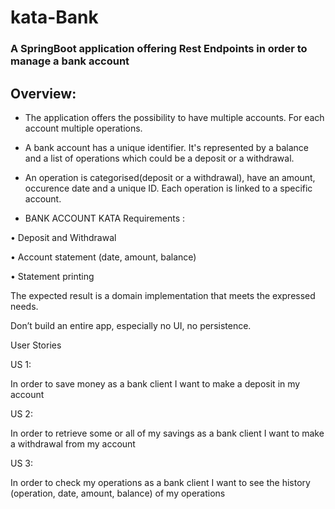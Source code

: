 # kata-Bank

### A SpringBoot application offering Rest Endpoints in order to manage a bank account

## Overview:

- The application offers the possibility to have multiple accounts. For each account multiple operations.
- A bank account has a unique identifier. It's represented by a balance and a list of operations which could be a deposit or a withdrawal.
- An operation is categorised(deposit or a withdrawal), have an amount, occurence date and a unique ID. Each operation is linked to a specific account.

- BANK ACCOUNT KATA
Requirements :



•            Deposit and Withdrawal

•            Account statement (date, amount, balance)

•            Statement printing



The expected result is a domain implementation that meets the expressed needs.

Don’t build an entire app, especially no UI, no persistence.



User Stories



US 1:

In order to save money as a bank client I want to make a deposit in my account

US 2:

In order to retrieve some or all of my savings as a bank client I want to make a withdrawal from my account

US 3:

In order to check my operations as a bank client I want to see the history (operation, date, amount, balance) of my operations